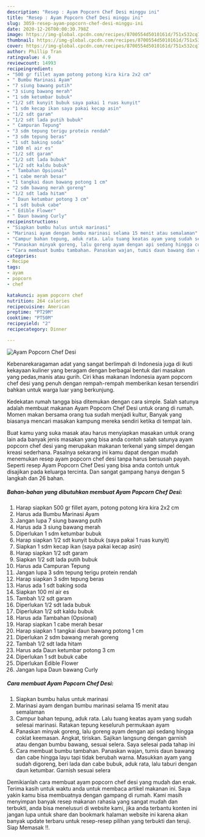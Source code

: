 ```yaml
---
description: "Resep : Ayam Popcorn Chef Desi minggu ini"
title: "Resep : Ayam Popcorn Chef Desi minggu ini"
slug: 3059-resep-ayam-popcorn-chef-desi-minggu-ini
date: 2020-12-26T00:00:30.798Z
image: https://img-global.cpcdn.com/recipes/8700554d5010161d/751x532cq70/ayam-popcorn-chef-desi-foto-resep-utama.jpg
thumbnail: https://img-global.cpcdn.com/recipes/8700554d5010161d/751x532cq70/ayam-popcorn-chef-desi-foto-resep-utama.jpg
cover: https://img-global.cpcdn.com/recipes/8700554d5010161d/751x532cq70/ayam-popcorn-chef-desi-foto-resep-utama.jpg
author: Phillip Tran
ratingvalue: 4.9
reviewcount: 14993
recipeingredient:
- "500 gr fillet ayam potong potong kira kira 2x2 cm"
- " Bumbu Marinasi Ayam"
- "7 siung bawang putih"
- "3 siung bawang merah"
- "1 sdm ketumbar bubuk"
- "1/2 sdt kunyit bubuk saya pakai 1 ruas kunyit"
- "1 sdm kecap ikan saya pakai kecap asin"
- "1/2 sdt garam"
- "1/2 sdt lada putih bubuk"
- " Campuran Tepung"
- "3 sdm tepung terigu protein rendah"
- "3 sdm tepung beras"
- "1 sdt baking soda"
- "100 ml air es"
- "1/2 sdt garam"
- "1/2 sdt lada bubuk"
- "1/2 sdt kaldu bubuk"
- " Tambahan Opsional"
- "1 cabe merah besar"
- "1 tangkai daun bawang potong 1 cm"
- "2 sdm bawang merah goreng"
- "1/2 sdt lada hitam"
- " Daun ketumbar potong 3 cm"
- "1 sdt bubuk cabe"
- " Edible Flower"
- " Daun bawang Curly"
recipeinstructions:
- "Siapkan bumbu halus untuk marinasi"
- "Marinasi ayam dengan bumbu marinasi selama 15 menit atau semalaman"
- "Campur bahan tepung, aduk rata. Lalu tuang keatas ayam yang sudah selesai marinasi. Ratakan tepung keseluruh permukaan ayam"
- "Panaskan minyak goreng, lalu goreng ayam dengan api sedang hingga coklat keemasan. Angkat, tiriskan. Sajikan langsung dengan garnish atau dengan bumbu bawang, sesuai selera. Saya selesai pada tahap ini"
- "Cara membuat bumbu tambahan. Panaskan wajan, tumis daun bawang dan cabe hingga layu tapi tidak berubah warna. Masukkan ayam yang sudah digoreng, beri lada dan cabe bubuk, aduk rata, lalu taburi dengan daun ketumbar. Garnish sesuai selera"
categories:
- Recipe
tags:
- ayam
- popcorn
- chef

katakunci: ayam popcorn chef 
nutrition: 264 calories
recipecuisine: American
preptime: "PT29M"
cooktime: "PT50M"
recipeyield: "2"
recipecategory: Dinner

---
```



![Ayam Popcorn Chef Desi](https://img-global.cpcdn.com/recipes/8700554d5010161d/751x532cq70/ayam-popcorn-chef-desi-foto-resep-utama.jpg)

Kebenarekaragaman adat yang sangat berlimpah di Indonesia juga di ikuti kekayaan kuliner yang beragam dengan berbagai bentuk dari masakan yang pedas,manis atau gurih. Ciri khas makanan Indonesia ayam popcorn chef desi yang penuh dengan rempah-rempah memberikan kesan tersendiri bahkan untuk warga luar yang berkunjung.




Kedekatan rumah tangga bisa ditemukan dengan cara simple. Salah satunya adalah membuat makanan Ayam Popcorn Chef Desi untuk orang di rumah. Momen makan bersama orang tua sudah menjadi kultur, Banyak yang biasanya mencari masakan kampung mereka sendiri ketika di tempat lain.

Buat kamu yang suka masak atau harus menyiapkan masakan untuk orang lain ada banyak jenis masakan yang bisa anda contoh salah satunya ayam popcorn chef desi yang merupakan makanan terkenal yang simpel dengan kreasi sederhana. Pasalnya sekarang ini kamu dapat dengan mudah menemukan resep ayam popcorn chef desi tanpa harus bersusah payah.
Seperti resep Ayam Popcorn Chef Desi yang bisa anda contoh untuk disajikan pada keluarga tercinta. Dan sangat gampang hanya dengan 5 langkah dan 26 bahan.


<!--inarticleads1-->

##### Bahan-bahan yang dibutuhkan membuat Ayam Popcorn Chef Desi:

1. Harap siapkan 500 gr fillet ayam, potong potong kira kira 2x2 cm
1. Harus ada  Bumbu Marinasi Ayam
1. Jangan lupa 7 siung bawang putih
1. Harus ada 3 siung bawang merah
1. Diperlukan 1 sdm ketumbar bubuk
1. Harap siapkan 1/2 sdt kunyit bubuk (saya pakai 1 ruas kunyit)
1. Siapkan 1 sdm kecap ikan (saya pakai kecap asin)
1. Harap siapkan 1/2 sdt garam
1. Siapkan 1/2 sdt lada putih bubuk
1. Harus ada  Campuran Tepung
1. Jangan lupa 3 sdm tepung terigu protein rendah
1. Harap siapkan 3 sdm tepung beras
1. Harus ada 1 sdt baking soda
1. Siapkan 100 ml air es
1. Tambah 1/2 sdt garam
1. Diperlukan 1/2 sdt lada bubuk
1. Diperlukan 1/2 sdt kaldu bubuk
1. Harus ada  Tambahan (Opsional)
1. Harap siapkan 1 cabe merah besar
1. Harap siapkan 1 tangkai daun bawang potong 1 cm
1. Diperlukan 2 sdm bawang merah goreng
1. Tambah 1/2 sdt lada hitam
1. Harus ada  Daun ketumbar potong 3 cm
1. Diperlukan 1 sdt bubuk cabe
1. Diperlukan  Edible Flower
1. Jangan lupa  Daun bawang Curly




<!--inarticleads2-->

##### Cara membuat  Ayam Popcorn Chef Desi:

1. Siapkan bumbu halus untuk marinasi
1. Marinasi ayam dengan bumbu marinasi selama 15 menit atau semalaman
1. Campur bahan tepung, aduk rata. Lalu tuang keatas ayam yang sudah selesai marinasi. Ratakan tepung keseluruh permukaan ayam
1. Panaskan minyak goreng, lalu goreng ayam dengan api sedang hingga coklat keemasan. Angkat, tiriskan. Sajikan langsung dengan garnish atau dengan bumbu bawang, sesuai selera. Saya selesai pada tahap ini
1. Cara membuat bumbu tambahan. Panaskan wajan, tumis daun bawang dan cabe hingga layu tapi tidak berubah warna. Masukkan ayam yang sudah digoreng, beri lada dan cabe bubuk, aduk rata, lalu taburi dengan daun ketumbar. Garnish sesuai selera




Demikianlah cara membuat ayam popcorn chef desi yang mudah dan enak. Terima kasih untuk waktu anda untuk membaca artikel makanan ini. Saya yakin kamu bisa membuatnya dengan gampang di rumah. Kami masih menyimpan banyak resep makanan rahasia yang sangat mudah dan terbukti, anda bisa menelusuri di website kami, jika anda terbantu konten ini jangan lupa untuk share dan bookmark halaman website ini karena akan banyak update terbaru untuk resep-resep pilihan yang terbukti dan teruji. Siap Memasak !!. 

